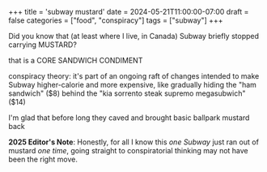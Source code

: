 +++
title = 'subway mustard'
date = 2024-05-21T11:00:00-07:00
draft = false
categories = ["food", "conspiracy"]
tags = ["subway"]
+++

Did you know that (at least where I live, in Canada) Subway briefly stopped carrying MUSTARD?

that is a CORE SANDWICH CONDIMENT

conspiracy theory: it's part of an ongoing raft of changes intended to make Subway higher-calorie and more expensive, like gradually hiding the "ham sandwich" ($8) behind the "kia sorrento steak supremo megasubwich" ($14)

I'm glad that before long they caved and brought basic ballpark mustard back

**2025 Editor's Note**: Honestly, for all I know this _one Subway_ just ran out of mustard _one time_, going straight to conspiratorial thinking may not have been the right move.